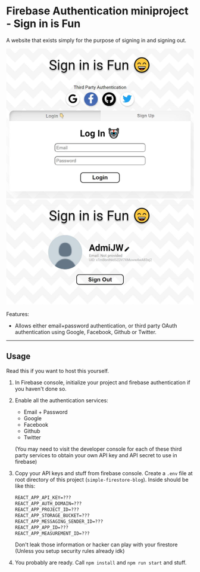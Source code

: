 # Firebase Authentication miniproject - Sign in is Fun

A website that exists simply for the purpose of signing in and signing out.

![Screenshot 1](./public/Capture.JPG)
![Screenshot 2](./public/Capture2.JPG)

Features:
* Allows either email+password authentication, or third party OAuth authentication using Google, Facebook, Github or Twitter.

---

## Usage

Read this if you want to host this yourself.

1. In Firebase console, initialize your project and firebase authentication if you haven't done so.
1. Enable all the authentication services:
    * Email + Password
    * Google
    * Facebook
    * Github
    * Twitter
    
    (You may need to visit the developer console for each of these third party services to obtain your own API key and API secret to use in firebase)

1. Copy your API keys and stuff from firebase console. Create a `.env` file at root directory of this project (`simple-firestore-blog`). Inside should be like this:

    ```
    REACT_APP_API_KEY=???
    REACT_APP_AUTH_DOMAIN=???
    REACT_APP_PROJECT_ID=???
    REACT_APP_STORAGE_BUCKET=???
    REACT_APP_MESSAGING_SENDER_ID=???
    REACT_APP_APP_ID=???
    REACT_APP_MEASUREMENT_ID=???
    ```

    Don't leak those information or hacker can play with your firestore (Unless you setup security rules already idk)

1. You probably are ready. Call `npm install` and `npm run start` and stuff.
